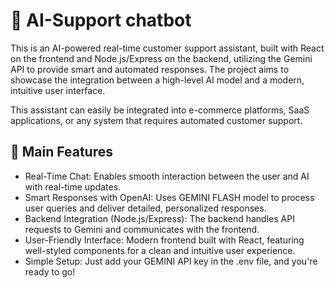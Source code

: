 # 🧠 AI-Support chatbot

This is an AI-powered real-time customer support assistant, built with React on the frontend and Node.js/Express on the backend, utilizing the Gemini API to provide smart and automated responses. The project aims to showcase the integration between a high-level AI model and a modern, intuitive user interface.

This assistant can easily be integrated into e-commerce platforms, SaaS applications, or any system that requires automated customer support.

## 🚀 Main Features
- Real-Time Chat: Enables smooth interaction between the user and AI with real-time updates.
- Smart Responses with OpenAI: Uses GEMINI FLASH model to process user queries and deliver detailed, personalized responses.
- Backend Integration (Node.js/Express): The backend handles API requests to Gemini and communicates with the frontend.
- User-Friendly Interface: Modern frontend built with React, featuring well-styled components for a clean and intuitive user experience.
- Simple Setup: Just add your GEMINI API key in the .env file, and you're ready to go!





